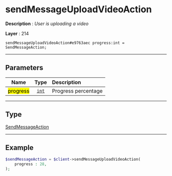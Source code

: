 # sendMessageUploadVideoAction

**Description** : *User is uploading a video*

**Layer** : 214

```tl
sendMessageUploadVideoAction#e9763aec progress:int = SendMessageAction;
```

---

## Parameters

| Name | Type | Description |
| :---: | :---: | :--- |
| <mark>progress</mark> | [`int`](type/int) | Progress percentage |

---

## Type

[SendMessageAction](type/SendMessageAction)

---

## Example

```php
$sendMessageAction = $client->sendMessageUploadVideoAction(
	progress : 28,
);
```